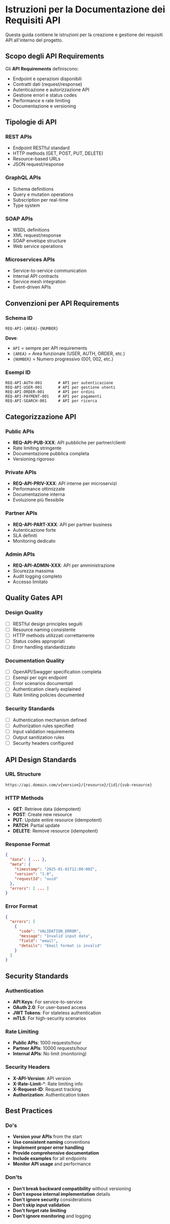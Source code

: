 # Istruzioni per la Documentazione dei Requisiti API

Questa guida contiene le istruzioni per la creazione e gestione dei requisiti API all'interno del progetto.

## Scopo degli API Requirements

Gli **API Requirements** definiscono:

- Endpoint e operazioni disponibili
- Contratti dati (request/response)
- Autenticazione e autorizzazione API
- Gestione errori e status codes
- Performance e rate limiting
- Documentazione e versioning

## Tipologie di API

### REST APIs

- Endpoint RESTful standard
- HTTP methods (GET, POST, PUT, DELETE)
- Resource-based URLs
- JSON request/response

### GraphQL APIs

- Schema definitions
- Query e mutation operations
- Subscription per real-time
- Type system

### SOAP APIs

- WSDL definitions
- XML request/response
- SOAP envelope structure
- Web service operations

### Microservices APIs

- Service-to-service communication
- Internal API contracts
- Service mesh integration
- Event-driven APIs

## Convenzioni per API Requirements

### Schema ID

```
REQ-API-{AREA}-{NUMBER}
```

**Dove**:

- `API` = sempre per API requirements
- `{AREA}` = Area funzionale (USER, AUTH, ORDER, etc.)
- `{NUMBER}` = Numero progressivo (001, 002, etc.)

### Esempi ID

```
REQ-API-AUTH-001       # API per autenticazione
REQ-API-USER-001       # API per gestione utenti
REQ-API-ORDER-001      # API per ordini
REQ-API-PAYMENT-001    # API per pagamenti
REQ-API-SEARCH-001     # API per ricerca
```

## Categorizzazione API

### Public APIs

- **REQ-API-PUB-XXX**: API pubbliche per partner/clienti
- Rate limiting stringente
- Documentazione pubblica completa
- Versioning rigoroso

### Private APIs

- **REQ-API-PRIV-XXX**: API interne per microservizi
- Performance ottimizzate
- Documentazione interna
- Evoluzione più flessibile

### Partner APIs

- **REQ-API-PART-XXX**: API per partner business
- Autenticazione forte
- SLA definiti
- Monitoring dedicato

### Admin APIs

- **REQ-API-ADMIN-XXX**: API per amministrazione
- Sicurezza massima
- Audit logging completo
- Accesso limitato

## Quality Gates API

### Design Quality

- [ ] RESTful design principles seguiti
- [ ] Resource naming consistente
- [ ] HTTP methods utilizzati correttamente
- [ ] Status codes appropriati
- [ ] Error handling standardizzato

### Documentation Quality

- [ ] OpenAPI/Swagger specification completa
- [ ] Esempi per ogni endpoint
- [ ] Error scenarios documentati
- [ ] Authentication clearly explained
- [ ] Rate limiting policies documented

### Security Standards

- [ ] Authentication mechanism defined
- [ ] Authorization rules specified
- [ ] Input validation requirements
- [ ] Output sanitization rules
- [ ] Security headers configured

## API Design Standards

### URL Structure

```
https://api.domain.com/v{version}/{resource}/{id}/{sub-resource}
```

### HTTP Methods

- **GET**: Retrieve data (idempotent)
- **POST**: Create new resource
- **PUT**: Update entire resource (idempotent)
- **PATCH**: Partial update
- **DELETE**: Remove resource (idempotent)

### Response Format

```json
{
  "data": { ... },
  "meta": {
    "timestamp": "2025-01-01T12:00:00Z",
    "version": "1.0",
    "requestId": "uuid"
  },
  "errors": [ ... ]
}
```

### Error Format

```json
{
  "errors": [
    {
      "code": "VALIDATION_ERROR",
      "message": "Invalid input data",
      "field": "email",
      "details": "Email format is invalid"
    }
  ]
}
```

## Security Standards

### Authentication

- **API Keys**: For service-to-service
- **OAuth 2.0**: For user-based access
- **JWT Tokens**: For stateless authentication
- **mTLS**: For high-security scenarios

### Rate Limiting

- **Public APIs**: 1000 requests/hour
- **Partner APIs**: 10000 requests/hour
- **Internal APIs**: No limit (monitoring)

### Security Headers

- **X-API-Version**: API version
- **X-Rate-Limit-***: Rate limiting info
- **X-Request-ID**: Request tracking
- **Authorization**: Authentication token

## Best Practices

### Do's

- **Version your APIs** from the start
- **Use consistent naming** conventions
- **Implement proper error handling**
- **Provide comprehensive documentation**
- **Include examples** for all endpoints
- **Monitor API usage** and performance

### Don'ts

- **Don't break backward compatibility** without versioning
- **Don't expose internal implementation** details
- **Don't ignore security** considerations
- **Don't skip input validation**
- **Don't forget rate limiting**
- **Don't ignore monitoring** and logging
